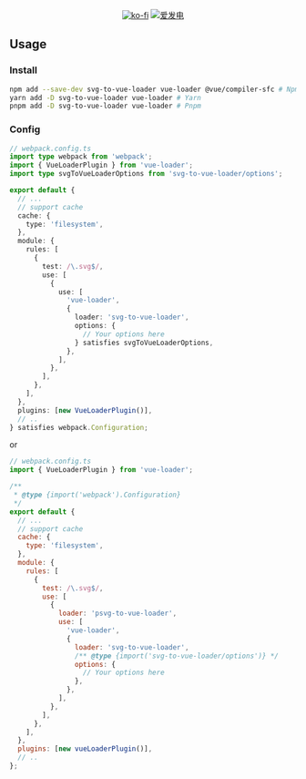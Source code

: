 <!-- markdownlint-disable MD033 MD041 -->

<div align="center">

[![ko-fi](https://ko-fi.com/img/githubbutton_sm.svg)](https://ko-fi.com/S6S8L8OOP)
[![爱发电](https://img.shields.io/badge/%E7%88%B1%E5%8F%91%E7%94%B5_Afdian-946CE6?style=for-the-badge)](https://ifdian.net/a/SharpIce)

</div>

## Usage

### Install

```bash
npm add --save-dev svg-to-vue-loader vue-loader @vue/compiler-sfc # Npm
yarn add -D svg-to-vue-loader vue-loader # Yarn
pnpm add -D svg-to-vue-loader vue-loader # Pnpm
```

### Config

```typescript
// webpack.config.ts
import type webpack from 'webpack';
import { VueLoaderPlugin } from 'vue-loader';
import type svgToVueLoaderOptions from 'svg-to-vue-loader/options';

export default {
  // ...
  // support cache
  cache: {
    type: 'filesystem',
  },
  module: {
    rules: [
      {
        test: /\.svg$/,
        use: [
          {
            use: [
              'vue-loader',
              {
                loader: 'svg-to-vue-loader',
                options: {
                  // Your options here
                } satisfies svgToVueLoaderOptions,
              },
            ],
          },
        ],
      },
    ],
  },
  plugins: [new VueLoaderPlugin()],
  // ..
} satisfies webpack.Configuration;
```

or

```javascript
// webpack.config.ts
import { VueLoaderPlugin } from 'vue-loader';

/**
 * @type {import('webpack').Configuration}
 */
export default {
  // ...
  // support cache
  cache: {
    type: 'filesystem',
  },
  module: {
    rules: [
      {
        test: /\.svg$/,
        use: [
          {
            loader: 'psvg-to-vue-loader',
            use: [
              'vue-loader',
              {
                loader: 'svg-to-vue-loader',
                /** @type {import('svg-to-vue-loader/options')} */
                options: {
                  // Your options here
                },
              },
            ],
          },
        ],
      },
    ],
  },
  plugins: [new vueLoaderPlugin()],
  // ..
};
```
